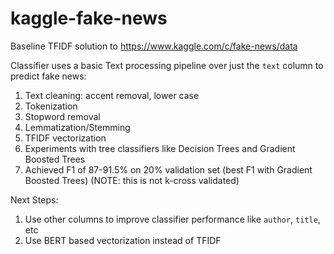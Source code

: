 # kaggle-fake-news
Baseline TFIDF solution to https://www.kaggle.com/c/fake-news/data


Classifier uses a basic Text processing pipeline over just the `text` column to predict fake news:

1. Text cleaning: accent removal, lower case
2. Tokenization
3. Stopword removal
3. Lemmatization/Stemming
4. TFIDF vectorization
5. Experiments with tree classifiers like Decision Trees and Gradient Boosted Trees
6. Achieved F1 of 87-91.5% on 20% validation set (best F1 with Gradient Boosted Trees) (NOTE: this is not k-cross validated)


Next Steps:

1. Use other columns to improve classifier performance like `author`, `title`, etc
2. Use BERT based vectorization instead of TFIDF
